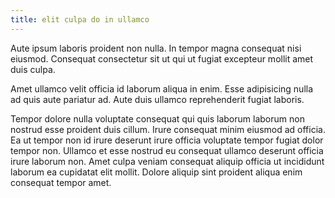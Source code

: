 ```yaml
---
title: elit culpa do in ullamco
---
```


Aute ipsum laboris proident non nulla. In tempor magna consequat nisi eiusmod. Consequat consectetur sit ut qui ut fugiat excepteur mollit amet duis culpa.

Amet ullamco velit officia id laborum aliqua in enim. Esse adipisicing nulla ad quis aute pariatur ad. Aute duis ullamco reprehenderit fugiat laboris.

Tempor dolore nulla voluptate consequat qui quis laborum laborum non nostrud esse proident duis cillum. Irure consequat minim eiusmod ad officia. Ea ut tempor non id irure deserunt irure officia voluptate tempor fugiat dolor tempor non. Ullamco et esse nostrud eu consequat ullamco deserunt officia irure laborum non. Amet culpa veniam consequat aliquip officia ut incididunt laborum ea cupidatat elit mollit. Dolore aliquip sint proident aliqua enim consequat tempor amet.